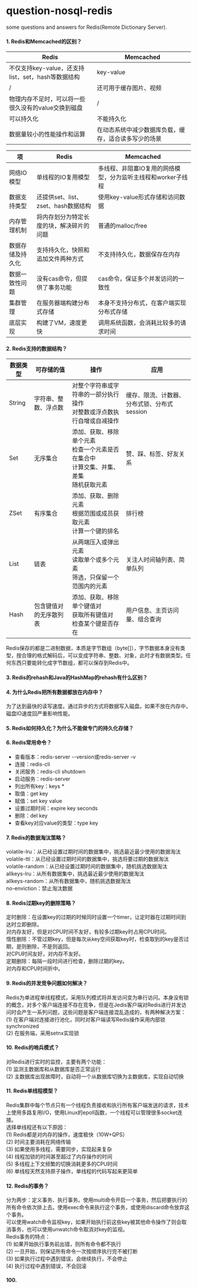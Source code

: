 # question-nosql-redis
some questions and answers for Redis(Remote Dictionary Server).

#### 1. Redis和Memcached的区别？
Redis | Memcached
-|-
不仅支持key-value，还支持list，set，hash等数据结构 | key-value
/ | 还可用于缓存图片、视频
物理内存不足时，可以将一些很久没有的value交换到磁盘 | /
可以持久化 | 不能持久化
数据量较小的性能操作和运算 | 在动态系统中减少数据库负载，缓存，适合读多写少的场景

项 | Redis | Memcached
-| - | -
网络IO模型 | 单线程的IO复用模型 | 多线程、非阻塞IO复用的网络模型，分为监听主线程和worker子线程
数据支持类型 | 还提供set、list、zset、hash数据结构 | 使用key-value形式存储和访问数据
内存管理机制 | 将内存划分为特定长度的块，解决碎片的问题 | 普通的malloc/free
数据存储及持久化 | 支持持久化，快照和追加文件两种方式 | 不支持持久化，数据保存在内存
数据一致性问题 | 没有cas命令，但提供了事务功能 | cas命令，保证多个并发访问的一致性
集群管理 | 在服务器端构建分布式存储 | 本身不支持分布式，在客户端实现分布式存储
底层实现 | 构建了VM，速度更快 | 调用系统函数，会消耗比较多的请求时间

#### 2. Redis支持的数据结构？
数据类型 | 可存储的值 | 操作 | 应用
-| - | - | -
String | 字符串、整数、浮点数 | 对整个字符串或字符串的一部分执行操作<br>对整数或浮点数执行自增或自减操作 | 缓存、限流、计数器、分布式锁、分布式session
Set | 无序集合 | 添加、获取、移除单个元素<br>检查一个元素是否在集合中<br>计算交集、并集、差集<br>随机获取元素 | 赞、踩、标签、好友关系
ZSet | 有序集合 | 添加、获取、删除元素<br>根据范围或成员获取元素<br>计算一个键的排名 | 排行榜
List | 链表 | 从两端压入或弹出元素<br>读取单个或多个元素<br>筛选，只保留一个范围内的元素 | 关注人时间轴列表、简单队列
Hash | 包含键值对的无序散列表 | 添加、获取、移除单个键值对<br>获取所有键值对<br>检查某个键是否存在 | 用户信息、主页访问量、组合查询

Redis保存的都是二进制数据，本质是字节数组（byte[]），字节数据本身没有类型，按合理的格式解码后，可以变成字符串、整数、对象，此时才有数据类型。任何东西只要能转化成字节数组，都可以保存到Redis中。

#### 3. Redis的rehash和Java的HashMap的rehash有什么区别？

#### 4. 为什么Redis把所有数据都放在内存中？
为了达到最快的读写速度。通过异步的方式将数据写入磁盘。如果不放在内存中，磁盘IO速度回严重影响性能。

#### 5. Redis如何持久化？为什么不能做专门的持久化存储？

#### 6. Redis常用命令？
- 查看版本：redis-server --version或redis-server -v
- 连接：redis-cli
- 关闭服务：redis-cli shutdown
- 启动服务：redis-server
- 列出所有key：keys *
- 取值：get key
- 赋值：set key value
- 设置过期时间：expire key seconds
- 删除：del key
- 查看key对应value的类型：type key

#### 7. Redis的数据淘汰策略？
volatile-lru：从已经设置过期时间的数据集中，挑选最近最少使用的数据淘汰<br>
volatile-ttl：从已经设置过期时间的数据集中，挑选将要过期的数据淘汰<br>
volatile-random：从已经设置过期时间的数据集中，随机挑选数据淘汰<br>
allkeys-lru：从所有数据集中，挑选最近最少使用的数据淘汰<br>
allkeys-random：从所有数据集中，随机挑选数据淘汰<br>
no-enviction：禁止淘汰数据<br>

#### 8. Redis过期key的删除策略？
定时删除：在设置key的过期的时候同时设置一个timer，让定时器在过期时间到达时立即删除。<br>
对内存友好，但是对CPU时间不友好，有较多过期key时占用CPU时间。<br>
惰性删除：不管过期key，但是每次从key空间获取key时，检查取到的key是否过期，是则删除，不是则返回。<br>
对CPU时间友好，对内存不友好。<br>
定期删除：每隔一段时间进行检查，删除过期的key。<br>
对内存和CPU时间折中。

#### 9. Redis的并发竞争问题如何解决？
Redis为单进程单线程模式，采用队列模式将并发访问变为串行访问。本身没有锁的概念，对多个客户端连接不存在竞争，但是在Jedis客户端对Redis进行并发访问时会产生一系列问题，这些问题是客户端连接混乱造成的，有两种解决方案：<br>
(1) 在客户端对连接进行池化，同时对客户端读写Redis操作采用内部锁synchronized<br>
(2) 在服务端，采用setnx实现锁

#### 10. Redis的哨兵模式？
对Redis进行实时的监控，主要有两个功能：<br>
(1) 监测主数据库和从数据库是否正常运行<br>
(2) 主数据库出现故障时，自动将一个从数据库切换为主数据库，实现自动切换<br>

#### 11. Redis单线程模型？
Redis集群中每个节点只有一个线程负责接收和执行所有客户端发送的请求，技术上使用多路复用I/O，使用Linux的epoll函数，一个线程可以管理很多socket连接。<br>
选择单线程还有以下原因：<br>
(1) Redis都是对内存的操作，速度极快（10W+QPS）<br>
(2) 时间主要消耗在网络传输<br>
(3) 如果使用多线程，需要同步，实现起来复杂<br>
(4) 线程加锁的时间甚至超过了内存操作的时间<br>
(5) 多线程上下文频繁的切换消耗更多的CPU时间<br>
(6) 单线程天然支持原子操作，单线程的代码写起来更简单

#### 12. Redis的事务？
分为两步：定义事务、执行事务。使用multi命令开启一个事务，然后把要执行的所有命令依次排上去。使用exec命令来执行这个事务，或使用discard命令放弃这个事务。<br>
可以使用watch命令监视key，如果开始执行前这些key被其他命令操作了则会取消事务，也可以使用unwatch命令取消对key的监视。<br>
Redis事务的特点：<br>
(1) 如果开始执行事务前出错，则所有命令都不执行<br>
(2) 一旦开始，则保证所有命令一次按顺序执行完不被打断<br>
(3) 如果执行过程中遇到错误，会继续执行，不会停止<br>
(4) 执行过程中遇到错误，不会回滚


#### 100.

